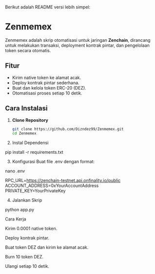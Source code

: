 Berikut adalah README versi lebih simpel:

# Zenmemex  

Zenmemex adalah skrip otomatisasi untuk jaringan **Zenchain**, dirancang untuk melakukan transaksi, deployment kontrak pintar, dan pengelolaan token secara otomatis.  

## Fitur  
- Kirim native token ke alamat acak.  
- Deploy kontrak pintar sederhana.  
- Buat dan kelola token ERC-20 (DEZ).  
- Otomatisasi proses setiap 10 detik.  

## Cara Instalasi  

1. **Clone Repository**  
   ```bash  
   git clone https://github.com/Dizndez99/Zenmemex.git  
   cd Zenmemex

2. Instal Dependensi

pip install -r requirements.txt


3. Konfigurasi
Buat file .env dengan format:

nano .env
 
RPC_URL=https://zenchain-testnet.api.onfinality.io/public  
ACCOUNT_ADDRESS=0xYourAccountAddress  
PRIVATE_KEY=YourPrivateKey


4. Jalankan Skrip

python app.py



Cara Kerja

Kirim 0.0001 native token.

Deploy kontrak pintar.

Buat token DEZ dan kirim ke alamat acak.

Burn 10 token DEZ.

Ulangi setiap 10 detik.




